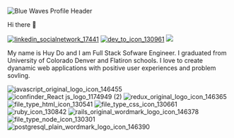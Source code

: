 ![Blue Waves Profile Header](https://user-images.githubusercontent.com/43397090/117223738-8a963c00-adcb-11eb-8e4b-eef931fcf0d5.png)

Hi there 👋

[![linkedin_socialnetwork_17441](https://user-images.githubusercontent.com/43397090/117231836-4318ab80-addd-11eb-91cb-ff5c9e86ecef.png)](https://www.linkedin.com/feed/?trk=onboarding-landing!)  [![dev_to_icon_130961](https://user-images.githubusercontent.com/43397090/117232942-6cd2d200-addf-11eb-94be-3226514ccd37.png)](https://dev.to/huyddo)
![](https://komarev.com/ghpvc/?username=HuydDo&color=blue)

My name is Huy Do and I am Full Stack Sofware Engineer.  I graduated from University of Colorado Denver and Flatiron schools.  I love to create dyanamic web applications with positive user experiences and problem sovling.

![javascript_original_logo_icon_146455](https://user-images.githubusercontent.com/43397090/117228851-26797500-add7-11eb-9079-ddbba2ac27ab.png)
![iconfinder_React js_logo_1174949 (2)](https://user-images.githubusercontent.com/43397090/117226905-eb754280-add2-11eb-9c42-3b6705caf7fa.png)
![redux_original_logo_icon_146365](https://user-images.githubusercontent.com/43397090/117228659-b965df80-add6-11eb-8cd7-0a9c29c17bb8.png)
![file_type_html_icon_130541](https://user-images.githubusercontent.com/43397090/117228970-62143f00-add7-11eb-80c9-5e0667715cdf.png)
![file_type_css_icon_130661](https://user-images.githubusercontent.com/43397090/117229138-a69fda80-add7-11eb-8e61-268aea9b2d33.png)
![ruby_icon_130842](https://user-images.githubusercontent.com/43397090/117228557-858aba00-add6-11eb-9cf8-e85243810569.png)
![rails_original_wordmark_logo_icon_146378](https://user-images.githubusercontent.com/43397090/117232366-3779b480-adde-11eb-9a38-eb6a5e0fd782.png)
![file_type_node_icon_130301](https://user-images.githubusercontent.com/43397090/117229269-e8c91c00-add7-11eb-9e89-ec804d98de0f.png)
![postgresql_plain_wordmark_logo_icon_146390](https://user-images.githubusercontent.com/43397090/117232386-419bb300-adde-11eb-85c3-b96dd731a0bb.png)




